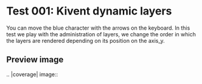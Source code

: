 Test 001: Kivent dynamic layers
===============================
You can move the blue character with the arrows on the keyboard.
In this test we play with the administration of layers,
we change the order in which the layers are rendered
depending on its position on the axis_y.

Preview image
-------------

.. |coverage| image:: 
